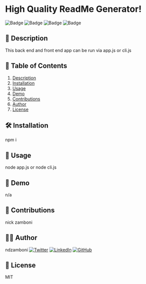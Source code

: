 
# High Quality ReadMe Generator!

![Badge](https://img.shields.io/badge/CSS-blue) ![Badge](https://img.shields.io/badge/EJS-blue) ![Badge](https://img.shields.io/badge/Javascript-blue) ![Badge](https://img.shields.io/badge/CLI-blue)

## 📖 Description

This back end and front end app can be run via app.js or cli.js

## 📑 Table of Contents


1. [Description](#description)
2. [Installation](#installation)
3. [Usage](#usage)
4. [Demo](#demo)
5. [Contributions](#contributions)
6. [Author](#author)
7. [License](#license)
    

## 🛠 Installation

npm i

## 🚀 Usage

node app.js or node cli.js

## 🎥 Demo

n/a

## 🤝 Contributions

nick zamboni

## 🧑‍💻 Author

ndzamboni
[![Twitter](https://img.shields.io/badge/Twitter-nickzamb-blue)](https://twitter.com/nickzamb)
[![LinkedIn](https://img.shields.io/badge/LinkedIn-404-blue)](https://www.linkedin.com/in/404)
[![GitHub](https://img.shields.io/badge/GitHub-ndzamboni-blue)](https://github.com/ndzamboni)

## 📜 License

MIT

    